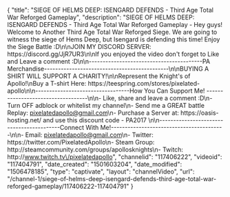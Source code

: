 {
    "title": "SIEGE OF HELMS DEEP: ISENGARD DEFENDS - Third Age Total War Reforged Gameplay",
    "description": "SIEGE OF HELMS DEEP: ISENGARD DEFENDS - Third Age Total War Reforged Gameplay - Hey guys! Welcome to Another Third Age Total War Reforged Siege. We are going to witness the siege of Hems Deep, but Isengard is defending this time! Enjoy the Siege Battle :D\n\nJOIN MY DISCORD SERVER: https:\/\/discord.gg\/JjR7UR3\n\nIf you enjoyed the video don't forget to Like and Leave a comment :D\n\n-----------------------------------------PA Merchandise---------------------------------------------\n\nBUYING A SHIRT WILL SUPPORT A CHARITY!\n\nRepresent the Knight's of Apollo!\nBuy a T-shirt Here: https:\/\/teespring.com\/stores\/pixelated-apollo\n\n----------------------------------How You Can Support Me! -----------------------------------\n\n- Like, share and leave a comment :D\n- Turn OFF adblock or whitelist my channel\n- Send me a GREAT battle Replay: pixelatedapollo@gmail.com\n- Purchase a Server at: https:\/\/oasis-hosting.net\/ and use this discount code - PA2017 \n\n------------------------------------------Connect With Me!-----------------------------------------\n\n- Email: pixelatedapollo@gmail.com\n- Twitter: https:\/\/twitter.com\/PixelatedApollo\n- Steam Group:  http:\/\/steamcommunity.com\/groups\/apollosknights\n- Twitch: http:\/\/www.twitch.tv\/pixelatedapollo",
    "channelid": "117406222",
    "videoid": "117404791",
    "date_created": "1501603204",
    "date_modified": "1506478185",
    "type": "captivate",
    "layout": "channelVideo",
    "url": "\/channel-1\/siege-of-helms-deep-isengard-defends-third-age-total-war-reforged-gameplay\/117406222-117404791"
}